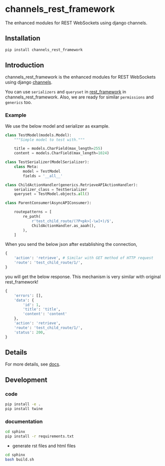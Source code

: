 # channels_rest_framework

The enhanced modules for REST WebSockets using django channels.

## Installation

```bash
pip install channels_rest_framework
```

## Introduction

channels_rest_framework is the enhanced modules for REST WebSockets using django [channels](https://channels.readthedocs.io/en/latest/).

You can use `serializers` and `queryset` in [rest_framework](https://www.django-rest-framework.org/) in channels_rest_framework. Also, we are ready for similar `permissions` and `generics` too.

### Example

We use the below model and serializer as example.

```python
class TestModel(models.Model):
    """Simple model to test with."""

    title = models.CharField(max_length=255)
    content = models.CharField(max_length=1024)

class TestSerializer(ModelSerializer):
    class Meta:
        model = TestModel
        fields = '__all__'
```

```python
class ChildActionHandler(generics.RetrieveAPIActionHandler):
    serializer_class = TestSerializer
    queryset = TestModel.objects.all()

class ParentConsumer(AsyncAPIConsumer):

    routepatterns = [
        re_path(
            r'test_child_route/(?P<pk>[-\w]+)/$',
            ChildActionHandler.as_aaah(),
        ),
    ]
```

When you send the below json after establishing the connection,

```python
{
    'action': 'retrieve', # Similar with GET method of HTTP request
    'route': 'test_child_route/1/',
}
```

you will get the below response. This mechanism is very similar with original rest_framework!

```python
{
    'errors': [],
    'data': {
        'id': 1,
        'title': 'title',
        'content': 'content'
    },
    'action': 'retrieve',
    'route': 'test_child_route/1/',
    'status': 200,
}
```

## Details

For more details, see [docs](https://jjjkkkjjj.github.io/channels_rest_framework/).

## Development

### code

```bash
pip install -e .
pip install twine
```

### documentation

```bash
cd sphinx
pip install -r requirements.txt
```

- generate rst files and html files

```bash
cd sphinx
bash build.sh
```
